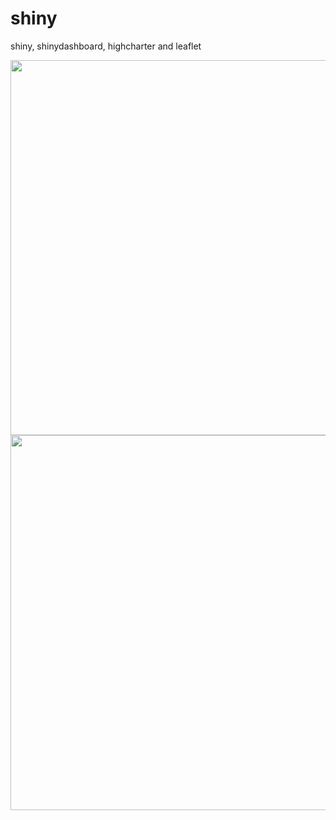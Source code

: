 # shiny
shiny, shinydashboard, highcharter and leaflet 

<img width = "600" heigth = "500" src = https://user-images.githubusercontent.com/37679460/134661268-3ed6764d-ba70-4623-9053-c10047f4fcd7.png>
<img width = "600" heigth = "500" src = https://user-images.githubusercontent.com/37679460/134661287-002b7a8b-0d23-4c98-9e2a-7bc72917dace.png>
